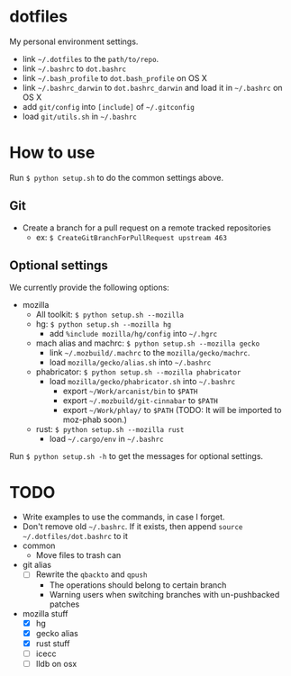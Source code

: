 # dotfiles
My personal environment settings.

- link ```~/.dotfiles``` to the ```path/to/repo```.
- link ```~/.bashrc``` to ```dot.bashrc```
- link ```~/.bash_profile``` to ```dot.bash_profile``` on OS X
- link ```~/.bashrc_darwin``` to ```dot.bashrc_darwin``` and load it in ```~/.bashrc``` on OS X
- add ```git/config``` into ```[include]``` of ```~/.gitconfig```
- load ```git/utils.sh``` in ```~/.bashrc```

# How to use
Run ```$ python setup.sh``` to do the common settings above.

## Git
- Create a branch for a pull request on a remote tracked repositories
  - ex: `$ CreateGitBranchForPullRequest upstream 463`

## Optional settings
We currently provide the following options:
- mozilla
  - All toolkit: ```$ python setup.sh --mozilla```
  - hg: ```$ python setup.sh --mozilla hg```
    - add ```%include mozilla/hg/config``` into ```~/.hgrc```
  - mach alias and machrc: ```$ python setup.sh --mozilla gecko```
    - link ```~/.mozbuild/.machrc``` to the ```mozilla/gecko/machrc```.
    - load ```mozilla/gecko/alias.sh``` into ```~/.bashrc```
  - phabricator: ```$ python setup.sh --mozilla phabricator```
    - load ```mozilla/gecko/phabricator.sh``` into ```~/.bashrc```
      - export ```~/Work/arcanist/bin``` to ```$PATH```
      - export ```~/.mozbuild/git-cinnabar``` to ```$PATH```
      - export ```~/Work/phlay/``` to ```$PATH``` (TODO: It will be imported to moz-phab soon.)
  - rust: ```$ python setup.sh --mozilla rust```
    - load ```~/.cargo/env``` in ```~/.bashrc```

Run ```$ python setup.sh -h``` to get the messages for optional settings.

# TODO
- Write examples to use the commands, in case I forget.
- Don't remove old ```~/.bashrc```.
  If it exists, then append ```source ~/.dotfiles/dot.bashrc``` to it
- common
  - Move files to trash can
- git alias
  - [ ] Rewrite the ```qbackto``` and ```qpush```
    - The operations should belong to certain branch
    - Warning users when switching branches with un-pushbacked patches
- mozilla stuff
  - [x] hg
  - [x] gecko alias
  - [x] rust stuff
  - [ ] icecc
  - [ ] lldb on osx
